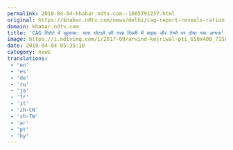```yaml
---
permalink: 2018-04-04-khabar.ndtv.com--1605791237.html
original: https://khabar.ndtv.com/news/delhi/cag-report-reveals-ration-scam-in-delhi-1832596
domain: khabar.ndtv.com
title: 'CAG रिपोर्ट में खुलासा: चारा घोटाले की तरह दिल्ली में बाइक और टेम्पो पर ढोया गया अनाज'
image: https://i.ndtvimg.com/i/2017-09/arvind-kejriwal-pti_650x400_71504506591.jpg
date: 2018-04-04 05:35:10
category: news
translations: 
 - 'en'
 - 'es'
 - 'de'
 - 'ru'
 - 'ja'
 - 'fr'
 - 'it'
 - 'zh-CN'
 - 'zh-TW'
 - 'ar'
 - 'pt'
 - 'hy'
---
```


